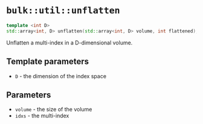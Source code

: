 # `bulk::util::unflatten`

```cpp
template <int D>
std::array<int, D> unflatten(std::array<int, D> volume, int flattened);
```

Unflatten a multi-index in a D-dimensional volume.

## Template parameters

* `D` - the dimension of the index space

## Parameters

* `volume` - the size of the volume
* `idxs` - the multi-index
